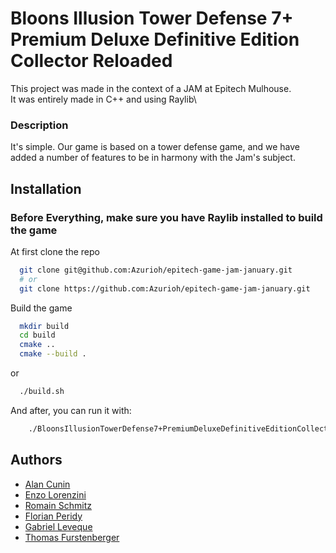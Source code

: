 
# Bloons Illusion Tower Defense 7+ Premium Deluxe Definitive Edition Collector Reloaded

This project was made in the context of a JAM at Epitech Mulhouse.\
It was entirely made in C++ and using Raylib\

### Description
It's simple. Our game is based on a tower defense game, and we have added a number of features to be in harmony with the Jam's subject.

## Installation

### Before Everything, make sure you have Raylib installed to build the game

At first clone the repo

```bash
  git clone git@github.com:Azurioh/epitech-game-jam-january.git
  # or
  git clone https://github.com:Azurioh/epitech-game-jam-january.git
```

Build the game
```bash
  mkdir build
  cd build
  cmake ..
  cmake --build .
```

or

```bash
  ./build.sh
```

And after, you can run it with:
```bash
    ./BloonsIllusionTowerDefense7+PremiumDeluxeDefinitiveEditionCollectorReloaded
```
## Authors

- [Alan Cunin](https://github.com/Azurioh)
- [Enzo Lorenzini](https://github.com/Enzolorenzini)
- [Romain Schmitz](https://github.com/r-schmitz11)
- [Florian Peridy](https://github.com/Florianperidy)
- [Gabriel Leveque](https://github.com/gabrielleveque)
- [Thomas Furstenberger](https://github.com/Thomas-furstenberger)
